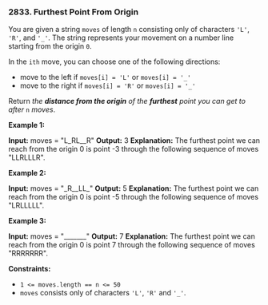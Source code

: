 ### 2833\. Furthest Point From Origin

You are given a string `moves` of length `n` consisting only of characters `'L'`, `'R'`, and `'_'`. The string represents your movement on a number line starting from the origin `0`.

In the `ith` move, you can choose one of the following directions:

*   move to the left if `moves[i] = 'L'` or `moves[i] = '_'`
*   move to the right if `moves[i] = 'R'` or `moves[i] = '_'`

Return _the **distance from the origin** of the **furthest** point you can get to after_ `n` _moves_.

**Example 1:**

**Input:** moves = "L\_RL\_\_R"
**Output:** 3
**Explanation:** The furthest point we can reach from the origin 0 is point -3 through the following sequence of moves "LLRLLLR".

**Example 2:**

**Input:** moves = "\_R\_\_LL\_"
**Output:** 5
**Explanation:** The furthest point we can reach from the origin 0 is point -5 through the following sequence of moves "LRLLLLL".

**Example 3:**

**Input:** moves = "\_\_\_\_\_\_\_"
**Output:** 7
**Explanation:** The furthest point we can reach from the origin 0 is point 7 through the following sequence of moves "RRRRRRR".

**Constraints:**

*   `1 <= moves.length == n <= 50`
*   `moves` consists only of characters `'L'`, `'R'` and `'_'`.
